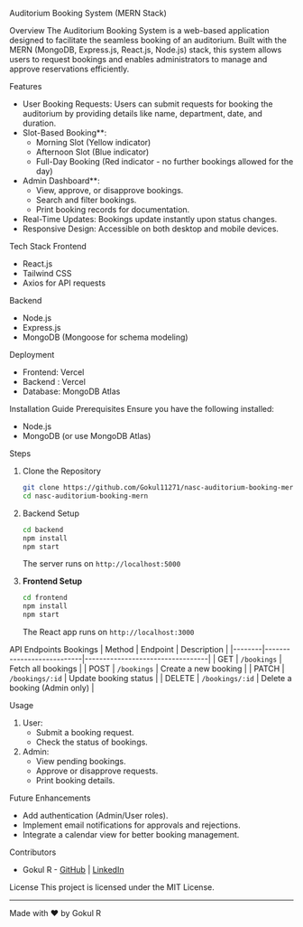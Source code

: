 Auditorium Booking System (MERN Stack)

Overview
The Auditorium Booking System is a web-based application designed to facilitate the seamless booking of an auditorium. Built with the MERN (MongoDB, Express.js, React.js, Node.js) stack, this system allows users to request bookings and enables administrators to manage and approve reservations efficiently.

Features
- User Booking Requests: Users can submit requests for booking the auditorium by providing details like name, department, date, and duration.
- Slot-Based Booking**:
  - Morning Slot (Yellow indicator)
  - Afternoon Slot (Blue indicator)
  - Full-Day Booking (Red indicator - no further bookings allowed for the day)
- Admin Dashboard**:
  - View, approve, or disapprove bookings.
  - Search and filter bookings.
  - Print booking records for documentation.
- Real-Time Updates: Bookings update instantly upon status changes.
- Responsive Design: Accessible on both desktop and mobile devices.

 Tech Stack
 Frontend
- React.js
- Tailwind CSS
- Axios for API requests

Backend
- Node.js
- Express.js
- MongoDB (Mongoose for schema modeling)

Deployment
- Frontend: Vercel
- Backend : Vercel
- Database: MongoDB Atlas

Installation Guide
 Prerequisites
Ensure you have the following installed:
- Node.js
- MongoDB (or use MongoDB Atlas)

 Steps
1. Clone the Repository
   ```sh
   git clone https://github.com/Gokul11271/nasc-auditorium-booking-mern.git
   cd nasc-auditorium-booking-mern
   ```

2. Backend Setup
   ```sh
   cd backend
   npm install
   npm start
   ```
   The server runs on `http://localhost:5000`

3. **Frontend Setup**
   ```sh
   cd frontend
   npm install
   npm start
   ```
   The React app runs on `http://localhost:3000`

API Endpoints
 Bookings
| Method | Endpoint                  | Description                      |
|--------|---------------------------|----------------------------------|
| GET    | `/bookings`               | Fetch all bookings              |
| POST   | `/bookings`               | Create a new booking            |
| PATCH  | `/bookings/:id`           | Update booking status           |
| DELETE | `/bookings/:id`           | Delete a booking (Admin only)   |

Usage
1. User:
   - Submit a booking request.
   - Check the status of bookings.
2. Admin:
   - View pending bookings.
   - Approve or disapprove requests.
   - Print booking details.

 Future Enhancements
- Add authentication (Admin/User roles).
- Implement email notifications for approvals and rejections.
- Integrate a calendar view for better booking management.

 Contributors
- Gokul R - [GitHub](https://github.com/Gokul11271) | [LinkedIn](https://linkedin.com/in/gokul04developer)

License
This project is licensed under the MIT License.

---
Made with ❤️ by Gokul R

